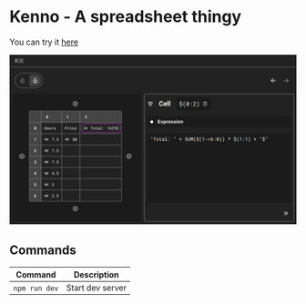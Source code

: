 # Kenno - A spreadsheet thingy

You can try it [here](https://mscule.github.io/kenno)

![Screenshot](./doc/img/screenshot.png)

## Commands

| Command       | Description      |
| ------------- | ---------------- |
| `npm run dev` | Start dev server |
